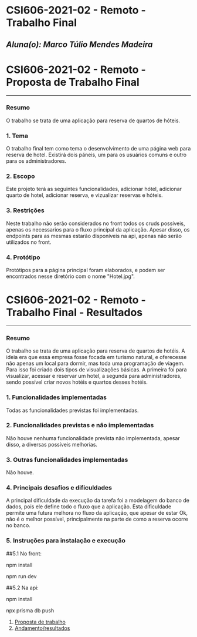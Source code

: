 # **CSI606-2021-02 - Remoto - Trabalho Final**

## *Aluna(o): Marco Túlio Mendes Madeira*

# **CSI606-2021-02 - Remoto - Proposta de Trabalho Final**

--------------

<!-- Descrever um resumo sobre o trabalho. -->

### Resumo

  O trabalho se trata de uma aplicação para reserva de quartos de hóteis.

<!-- Apresentar o tema. -->
### 1. Tema

  O trabalho final tem como tema o desenvolvimento de uma página web para reserva de hotel. Existirá dois páneis, um para os usuários comuns e outro para os administradores. 
  
<!-- Descrever e limitar o escopo da aplicação. -->
### 2. Escopo

  Este projeto terá as seguintes funcionalidades, adicionar hótel, adicionar quarto de hotel, adicionar reserva, e vizualizar reservas e hóteis.

<!-- Apresentar restrições de funcionalidades e de escopo. -->
### 3. Restrições

  Neste trabalho não serão considerados no front todos os cruds possíveis, apenas os necessarios para o fluxo principal da aplicação. Apesar disso, os endpoints para as mesmas estarão disponíveis na api, apenas não serão utilizados no front.

<!-- Construir alguns protótipos para a aplicação, disponibilizá-los no Github e descrever o que foi considerado. //-->
### 4. Protótipo

  Protótipos para a página principal foram elaborados, e podem ser encontrados nesse diretório com o nome "Hotel.jpg".


# **CSI606-2021-02 - Remoto - Trabalho Final - Resultados**

--------------

<!-- Este documento tem como objetivo apresentar o projeto desenvolvido, considerando o que foi definido na proposta e o produto final. -->

### Resumo

  O trabalho se trata de uma aplicação para reserva de quartos de hotéis. A ideia era que essa empresa fosse focada em turismo natural, e oferecesse não apenas um local para dormir, mas toda uma programação de viagem. Para isso foi criado dois tipos de visualizações básicas. A primeira foi para visualizar, acessar e reservar um hotel, a segunda para administradores, sendo possível criar novos hotéis e quartos desses hotéis.

### 1. Funcionalidades implementadas

Todas as funcionalidades previstas foi implementadas.
  
### 2. Funcionalidades previstas e não implementadas

Não houve nenhuma funcionalidade prevista não implementada, apesar disso, a diversas possíveis melhorias.

### 3. Outras funcionalidades implementadas

Não houve.

### 4. Principais desafios e dificuldades

A principal dificuldade da execução da tarefa foi a modelagem do banco de dados, pois ele define todo o fluxo que a aplicação. Esta dificuldade permite uma futura melhora no fluxo da aplicação, que apesar de estar Ok, não é o melhor possível, principalmente na parte de como a reserva ocorre no banco. 

### 5. Instruções para instalação e execução

##5.1 No front:

npm install

npm run dev

##5.2 Na api:

npm install

npx prisma db push

1. [Proposta de trabalho](./01-proposal.md)
1. [Andamento/resultados](./02-final-version.md)
